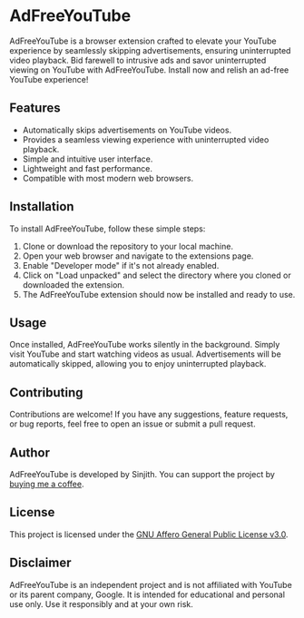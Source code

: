 # AdFreeYouTube

AdFreeYouTube is a browser extension crafted to elevate your YouTube experience by seamlessly skipping advertisements, ensuring uninterrupted video playback. Bid farewell to intrusive ads and savor uninterrupted viewing on YouTube with AdFreeYouTube. Install now and relish an ad-free YouTube experience!

## Features
- Automatically skips advertisements on YouTube videos.
- Provides a seamless viewing experience with uninterrupted video playback.
- Simple and intuitive user interface.
- Lightweight and fast performance.
- Compatible with most modern web browsers.

## Installation
To install AdFreeYouTube, follow these simple steps:
1. Clone or download the repository to your local machine.
2. Open your web browser and navigate to the extensions page.
3. Enable "Developer mode" if it's not already enabled.
4. Click on "Load unpacked" and select the directory where you cloned or downloaded the extension.
5. The AdFreeYouTube extension should now be installed and ready to use.

## Usage
Once installed, AdFreeYouTube works silently in the background. Simply visit YouTube and start watching videos as usual. Advertisements will be automatically skipped, allowing you to enjoy uninterrupted playback.

## Contributing
Contributions are welcome! If you have any suggestions, feature requests, or bug reports, feel free to open an issue or submit a pull request.

## Author
AdFreeYouTube is developed by Sinjith. You can support the project by [buying me a coffee](https://ko-fi.com/sinjith).

## License
This project is licensed under the [GNU Affero General Public License v3.0](LICENSE).

## Disclaimer
AdFreeYouTube is an independent project and is not affiliated with YouTube or its parent company, Google. It is intended for educational and personal use only. Use it responsibly and at your own risk.
